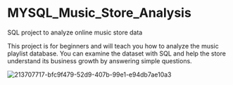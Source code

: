 # MYSQL_Music_Store_Analysis

SQL project to analyze online music store data

This project is for beginners and will teach you how to analyze the music playlist database. You can examine the dataset with SQL and help the store understand its business growth by answering simple questions.




![213707717-bfc9f479-52d9-407b-99e1-e94db7ae10a3](https://github.com/Ksree888/MYSQL_Music_Store_Analysis/assets/98976238/39081a3f-231a-4ee6-a52a-36ca37b0b81f)

